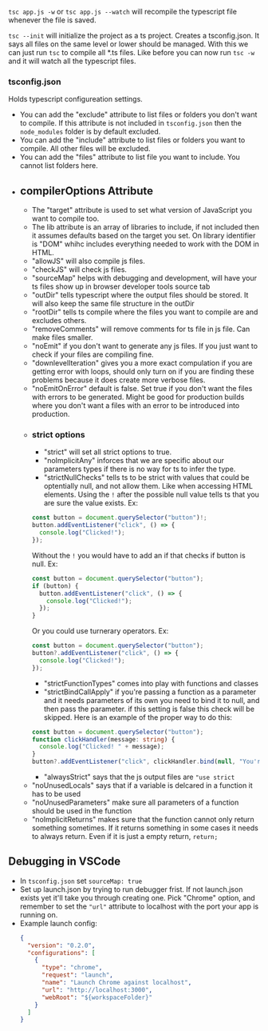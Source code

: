 `tsc app.js -w` or `tsc app.js --watch` will recompile the typescript file whenever the file is saved.

`tsc --init` will initialize the project as a ts project. Creates a tsconfig.json. It says all files on the same level or lower should be managed.
With this we can just run `tsc` to compile all \*.ts files.
Like before you can now run `tsc -w` and it will watch all the typescript files.

### tsconfig.json

Holds typescript configureation settings.

- You can add the "exclude" attribute to list files or folders you don't want to compile. If this attribute is not included in `tsconfig.json` then the `node_modules` folder is by default excluded.
- You can add the "include" attribute to list files or folders you want to compile. All other files will be excluded.
- You can add the "files" attribute to list file you want to include. You cannot list folders here.
- ## compilerOptions Attribute
  - The "target" attribute is used to set what version of JavaScript you want to compile too.
  - The lib attribute is an array of libraries to include, if not included then it assumes defaults based on the target you set. On library identifier is "DOM" whihc includes everything needed to work with the DOM in HTML.
  - "allowJS" will also compile js files.
  - "checkJS" will check js files.
  - "sourceMap" helps with debugging and development, will have your ts files show up in browser developer tools source tab
  - "outDir" tells typescript where the output files should be stored. It will also keep the same file structure in the outDir
  - "rootDir" tells ts compile where the files you want to compile are and excludes others. 
  - "removeComments" will remove comments for ts file in js file. Can make files smaller. 
  - "noEmit" if you don't want to generate any js files. If you just want to check if your files are compiling fine. 
  - "downlevelIteration" gives you a more exact compulation if you are getting error with loops, should only turn on if you are finding these problems because it does create more verbose files. 
  - "noEmitOnError" default is false. Set true if you don't want the files with errors to be generated. Might be good for production builds where you don't want a files with an error to be introduced into production. 
  - ### strict options
    - "strict" will set all strict options to true. 
    - "noImplicitAny" inforces that we are specific about our parameters types if there is no way for ts to infer the type. 
    - "strictNullChecks" tells ts to be strict with values that could be optentially null, and not allow them. Like when accessing HTML elements. Using the `!` after the possible null value tells ts that you are sure the value exists. Ex: 
    ```ts
    const button = document.querySelector("button")!;
    button.addEventListener("click", () => {
      console.log("Clicked!");
    });
    ``` 
    Without the `!` you would have to add an if that checks if button is null. Ex: 
    ```ts
    const button = document.querySelector("button");
    if (button) {
      button.addEventListener("click", () => {
        console.log("Clicked!");
      });
    }
    ```
    Or you could use turnerary operators. Ex: 
    ```ts
    const button = document.querySelector("button");
    button?.addEventListener("click", () => {
      console.log("Clicked!");
    });
    ```
    - "strictFunctionTypes" comes into play with functions and classes 
    - "strictBindCallApply" if you're passing a function as a parameter and it needs parameters of its own you need to bind it to null, and then pass the parameter. if this setting is false this check will be skipped. Here is an example of the proper way to do this: 
    ```ts
    const button = document.querySelector("button");
    function clickHandler(message: string) {
      console.log("Clicked! " + message);
    }
    button?.addEventListener("click", clickHandler.bind(null, "You're welcome."));

    ```
    - "alwaysStrict" says that the js output files are `"use strict`
  - "noUnusedLocals" says that if a variable is delcared in a function it has to be used
  - "noUnusedParameters" make sure all parameters of a function should be used in the function
  - "noImplicitReturns" makes sure that the function cannot only return something sometimes. If it returns something in some cases it needs to always return. Even if it is just a empty return, `return;`

## Debugging in VSCode
- In `tsconfig.json` set `sourceMap: true`
- Set up launch.json by trying to run debugger frist. If not launch.json exists yet it'll take you through creating one. Pick "Chrome" option, and remember to set the `"url"` attribute to localhost with the port your app is running on. 
- Example launch config: 
  ```json
  {
    "version": "0.2.0",
    "configurations": [
      {
        "type": "chrome",
        "request": "launch",
        "name": "Launch Chrome against localhost",
        "url": "http://localhost:3000",
        "webRoot": "${workspaceFolder}"
      }
    ]
  }
  ```

